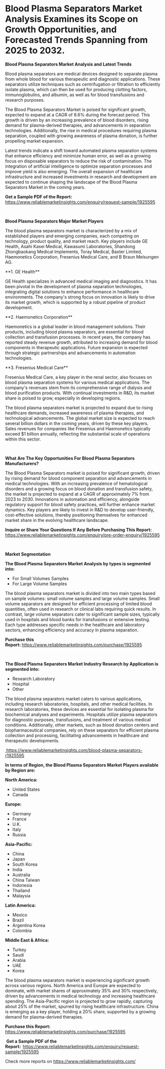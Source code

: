 <p><h1>Blood Plasma Separators Market Analysis Examines its Scope on Growth Opportunities, and Forecasted Trends Spanning from 2025 to 2032.</h1></p><p><strong>Blood Plasma Separators Market Analysis and Latest Trends</strong></p>
<p><p>Blood plasma separators are medical devices designed to separate plasma from whole blood for various therapeutic and diagnostic applications. These separators utilize techniques such as centrifugation or filtration to efficiently isolate plasma, which can then be used for producing clotting factors, immunoglobulins, and albumin, as well as for blood transfusions and research purposes. </p><p>The Blood Plasma Separators Market is poised for significant growth, expected to expand at a CAGR of 8.6% during the forecast period. This growth is driven by an increasing prevalence of blood disorders, rising demand for plasma-derived therapies, and advancements in separation technologies. Additionally, the rise in medical procedures requiring plasma separation, coupled with growing awareness of plasma donation, is further propelling market expansion.</p><p>Latest trends indicate a shift toward automated plasma separation systems that enhance efficiency and minimize human error, as well as a growing focus on disposable separators to reduce the risk of contamination. The integration of artificial intelligence to optimize separation processes and improve yield is also emerging. The overall expansion of healthcare infrastructure and increased investments in research and development are expected to continue shaping the landscape of the Blood Plasma Separators Market in the coming years.</p></p>
<p><strong>Get a Sample PDF of the Report:&nbsp;</strong> <a href="https://www.reliablemarketinsights.com/enquiry/request-sample/1925595?utm_campaign=1166&utm_medium=2&utm_source=Github&utm_content=ia&utm_term=28032025&utm_id=blood-plasma-separators">https://www.reliablemarketinsights.com/enquiry/request-sample/1925595</a></p>
<p>&nbsp;</p>
<p><strong>Blood Plasma Separators Major Market Players</strong></p>
<p><p>The blood plasma separators market is characterized by a mix of established players and emerging companies, each competing on technology, product quality, and market reach. Key players include GE Health, Asahi Kasei Medical, Kawasumi Laboratories, Shandong Zhongbaokang Medical Implements, Toray Medical, Baxter Limited, Haemonetics Corporation, Fresenius Medical Care, and B Braun Melsungen AG.</p><p>**1. GE Health**  </p><p>GE Health specializes in advanced medical imaging and diagnostics. It has been pivotal in the development of plasma separation technologies, integrating digital solutions to enhance performance in healthcare environments. The company's strong focus on innovation is likely to drive its market growth, which is supported by a robust pipeline of product development.</p><p>**2. Haemonetics Corporation**  </p><p>Haemonetics is a global leader in blood management solutions. Their products, including blood plasma separators, are essential for blood collection and transfusion processes. In recent years, the company has reported steady revenue growth, attributed to increasing demand for blood components in therapeutic applications. Future expansion is expected through strategic partnerships and advancements in automation technologies.</p><p>**3. Fresenius Medical Care**  </p><p>Fresenius Medical Care, a key player in the renal sector, also focuses on blood plasma separation systems for various medical applications. The company's revenues stem from its comprehensive range of dialysis and blood purification products. With continual investments in R&D, its market share is poised to grow, especially in developing regions.</p><p>The blood plasma separators market is projected to expand due to rising healthcare demands, increased awareness of plasma therapies, and technological advancements. The global market size is expected to reach several billion dollars in the coming years, driven by these key players. Sales revenues for companies like Fresenius and Haemonetics typically exceed $1 billion annually, reflecting the substantial scale of operations within this sector.</p></p>
<p>&nbsp;</p>
<p><strong>What Are The Key Opportunities For Blood Plasma Separators Manufacturers?</strong></p>
<p><p>The Blood Plasma Separators market is poised for significant growth, driven by rising demand for blood component separation and advancements in medical technologies. With an increasing prevalence of hematological disorders and a growing focus on blood donation and transfusion safety, the market is projected to expand at a CAGR of approximately 7% from 2023 to 2030. Innovations in automation and efficiency, alongside regulatory support for blood safety practices, will further enhance market dynamics. Key players are likely to invest in R&D to develop user-friendly, cost-effective solutions, thereby positioning themselves for enhanced market share in the evolving healthcare landscape.</p></p>
<p><strong>Inquire or Share Your Questions If Any Before Purchasing This Report:</strong> <a href="https://www.reliablemarketinsights.com/enquiry/pre-order-enquiry/1925595?utm_campaign=1166&utm_medium=2&utm_source=Github&utm_content=ia&utm_term=28032025&utm_id=blood-plasma-separators">https://www.reliablemarketinsights.com/enquiry/pre-order-enquiry/1925595</a></p>
<p>&nbsp;</p>
<p><strong>Market Segmentation</strong></p>
<p><strong>The Blood Plasma Separators Market Analysis by types is segmented into:</strong></p>
<p><ul><li>For Small Volumes Samples</li><li>For Large Volume Samples</li></ul></p>
<p><p>The blood plasma separators market is divided into two main types based on sample volumes: small volume samples and large volume samples. Small volume separators are designed for efficient processing of limited blood quantities, often used in research or clinical labs requiring quick results. In contrast, large volume separators cater to significant sample sizes, typically used in hospitals and blood banks for transfusions or extensive testing. Each type addresses specific needs in the healthcare and laboratory sectors, enhancing efficiency and accuracy in plasma separation.</p></p>
<p><strong>Purchase this Report:&nbsp;</strong><a href="https://www.reliablemarketinsights.com/purchase/1925595?utm_campaign=1166&utm_medium=2&utm_source=Github&utm_content=ia&utm_term=28032025&utm_id=blood-plasma-separators">https://www.reliablemarketinsights.com/purchase/1925595</a></p>
<p>&nbsp;</p>
<p><strong>The Blood Plasma Separators Market Industry Research by Application is segmented into:</strong></p>
<p><ul><li>Research Laboratory</li><li>Hospital</li><li>Other</li></ul></p>
<p><p>The blood plasma separators market caters to various applications, including research laboratories, hospitals, and other medical facilities. In research laboratories, these devices are essential for isolating plasma for biochemical analyses and experiments. Hospitals utilize plasma separators for diagnostic purposes, transfusions, and treatment of various medical conditions. Additionally, other markets, such as blood donation centers and biopharmaceutical companies, rely on these separators for efficient plasma collection and processing, facilitating advancements in healthcare and therapeutic developments.</p></p>
<p><a href="https://www.reliablemarketinsights.com/blood-plasma-separators-r1925595?utm_campaign=1166&utm_medium=2&utm_source=Github&utm_content=ia&utm_term=28032025&utm_id=blood-plasma-separators">&nbsp;https://www.reliablemarketinsights.com/blood-plasma-separators-r1925595</a></p>
<p><strong>In terms of Region, the Blood Plasma Separators Market Players available by Region are:</strong></p>
<p>
    <p> <strong> North America: </strong>
        <ul>
            <li>United States</li>
            <li>Canada</li>
        </ul>
        </p> 
    <p> <strong> Europe: </strong>
        <ul>
            <li>Germany</li>
            <li>France</li>
            <li>U.K.</li>
            <li>Italy</li>
            <li>Russia</li>
        </ul>
        </p> 
    <p> <strong> Asia-Pacific: </strong>
        <ul>
            <li>China</li>
            <li>Japan</li>
            <li>South Korea</li>
            <li>India</li>
            <li>Australia</li>
            <li>China Taiwan</li>
            <li>Indonesia</li>
            <li>Thailand</li>
            <li>Malaysia</li>
        </ul>
        </p> 
    <p> <strong> Latin America: </strong>
        <ul>
            <li>Mexico</li>
            <li>Brazil</li>
            <li>Argentina Korea</li>
            <li>Colombia</li>
        </ul>
        </p> 
    <p> <strong> Middle East & Africa: </strong>
        <ul>
            <li>Turkey</li>
            <li>Saudi</li>
            <li>Arabia</li>
            <li>UAE</li>
            <li>Korea</li>
        </ul>
    </p>
    </p>
<p><p>The blood plasma separators market is experiencing significant growth across various regions. North America and Europe are expected to dominate, with market shares of approximately 35% and 30% respectively, driven by advancements in medical technology and increasing healthcare spending. The Asia-Pacific region is projected to grow rapidly, capturing about 25% of the market, spurred by rising healthcare infrastructure. China is emerging as a key player, holding a 20% share, supported by a growing demand for plasma-derived therapies.</p></p>
<p><strong>Purchase this Report: </strong><a href="https://www.reliablemarketinsights.com/purchase/1925595?utm_campaign=1166&utm_medium=2&utm_source=Github&utm_content=ia&utm_term=28032025&utm_id=blood-plasma-separators">https://www.reliablemarketinsights.com/purchase/1925595</a></p>
<p>&nbsp;<strong>Get a Sample PDF of the Report:&nbsp;&nbsp;</strong><a href="https://www.reliablemarketinsights.com/enquiry/request-sample/1925595?utm_campaign=1166&utm_medium=2&utm_source=Github&utm_content=ia&utm_term=28032025&utm_id=blood-plasma-separators">https://www.reliablemarketinsights.com/enquiry/request-sample/1925595</a></p>
<p><strong></strong></p>
<p>Check more reports on <a href="https://www.reliablemarketinsights.com/?utm_campaign=1166&utm_medium=2&utm_source=Github&utm_content=ia&utm_term=28032025&utm_id=blood-plasma-separators">https://www.reliablemarketinsights.com/</a></p>